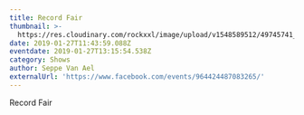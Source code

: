 ```yaml
---
title: Record Fair
thumbnail: >-
  https://res.cloudinary.com/rockxxl/image/upload/v1548589512/49745741_1976708229071692_2628144940017778688_o.jpg
date: 2019-01-27T11:43:59.088Z
eventdate: 2019-01-27T13:15:54.538Z
category: Shows
author: Seppe Van Ael
externalUrl: 'https://www.facebook.com/events/964424487083265/'
---
```

Record Fair
